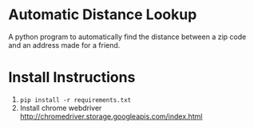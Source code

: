 # Automatic Distance Lookup
A python program to automatically find the distance between a zip code and an address made for a friend.
# Install Instructions
1. `pip install -r requirements.txt`
2. Install chrome webdriver http://chromedriver.storage.googleapis.com/index.html 